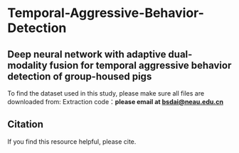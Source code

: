 # Temporal-Aggressive-Behavior-Detection
## Deep neural network with adaptive dual-modality fusion for temporal aggressive behavior detection of group-housed pigs

To find the dataset used in this study, please make sure all files are downloaded from:   Extraction code：**please email at bsdai@neau.edu.cn**

## Citation
If you find this resource helpful, please cite.
